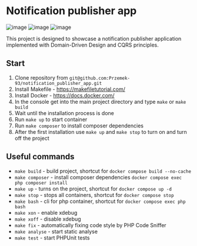 # Notification publisher app

![image](https://img.shields.io/badge/PHP-777BB4?style=for-the-badge&logo=php&logoColor=white)
![image](https://img.shields.io/badge/Symfony-000000?style=for-the-badge&logo=Symfony&logoColor=white)
![image](https://img.shields.io/badge/Docker-2CA5E0?style=for-the-badge&logo=docker&logoColor=white)

This project is designed to showcase a notification publisher application implemented with Domain-Driven Design and CQRS principles.

## Start

1. Clone repository from `git@github.com:Przemek-93/notification_publisher_app.git`
2. Install Makefile - https://makefiletutorial.com/
3. Install Docker - https://docs.docker.com/
4. In the console get into the main project directory and type `make` or `make build`
5. Wait until the installation process is done
6. Run `make up` to start container
7. Run `make composer` to install composer dependencies
8. After the first installation use `make up` and `make stop` to turn on and turn off the project

## Useful commands

- `make build` - build project, shortcut for `docker compose build --no-cache`
- `make composer` - install composer dependencies `docker compose exec php composer install`
- `make up` - turns on the project, shortcut for `docker compose up -d`
- `make stop` - stops all containers, shortcut for `docker compose stop`
- `make bash` - cli for php container, shortcut for `docker compose exec php bash`
- `make xon` - enable xdebug
- `make xoff` - disable xdebug
- `make fix` - automatically fixing code style by PHP Code Sniffer   
- `make analyse` - start static analyse
- `make test` - start PHPUnit tests
